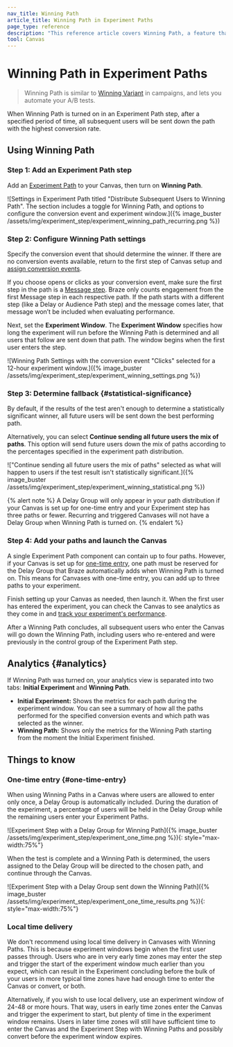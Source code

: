 ```yaml
---
nav_title: Winning Path
article_title: Winning Path in Experiment Paths 
page_type: reference
description: "This reference article covers Winning Path, a feature that lets you automate your A/B tests when turned on for an Experiment Path step."
tool: Canvas
---
```


# Winning Path in Experiment Paths

> Winning Path is similar to [Winning Variant]({{site.baseurl}}/user_guide/engagement_tools/testing/multivariant_testing/optimizations/) in campaigns, and lets you automate your A/B tests.

When Winning Path is turned on in an Experiment Path step, after a specified period of time, all subsequent users will be sent down the path with the highest conversion rate.

## Using Winning Path

### Step 1: Add an Experiment Path step

Add an [Experiment Path]({{site.baseurl}}/user_guide/engagement_tools/canvas/canvas_components/experiment_step/) to your Canvas, then turn on **Winning Path**.

![Settings in Experiment Path titled "Distribute Subsequent Users to Winning Path". The section includes a toggle for Winning Path, and options to configure the conversion event and experiment window.]({% image_buster /assets/img/experiment_step/experiment_winning_path_recurring.png %})

### Step 2: Configure Winning Path settings

Specify the conversion event that should determine the winner. If there are no conversion events available, return to the first step of Canvas setup and [assign conversion events]({{site.baseurl}}/user_guide/engagement_tools/canvas/create_a_canvas/create_a_canvas/#choose-conversion-events). 

If you choose opens or clicks as your conversion event, make sure the first step in the path is a [Message step]({{site.baseurl}}/user_guide/engagement_tools/canvas/canvas_components/message_step). Braze only counts engagement from the first Message step in each respective path. If the path starts with a different step (like a Delay or Audience Path step) and the message comes later, that message won’t be included when evaluating performance.

Next, set the **Experiment Window**. The **Experiment Window** specifies how long the experiment will run before the Winning Path is determined and all users that follow are sent down that path. The window begins when the first user enters the step.

![Winning Path Settings with the conversion event "Clicks" selected for a 12-hour experiment window.]({% image_buster /assets/img/experiment_step/experiment_winning_settings.png %})

### Step 3: Determine fallback {#statistical-significance}

By default, if the results of the test aren't enough to determine a statistically significant winner, all future users will be sent down the best performing path.

Alternatively, you can select **Continue sending all future users the mix of paths**. This option will send future users down the mix of paths according to the percentages specified in the experiment path distribution.

!["Continue sending all future users the mix of paths" selected as what will happen to users if the test result isn't statistically significant.]({% image_buster /assets/img/experiment_step/experiment_winning_statistical.png %})

{% alert note %}
A Delay Group will only appear in your path distribution if your Canvas is set up for one-time entry and your Experiment step has three paths or fewer. Recurring and triggered Canvases will not have a Delay Group when Winning Path is turned on.
{% endalert %}

### Step 4: Add your paths and launch the Canvas

A single Experiment Path component can contain up to four paths. However, if your Canvas is set up for [one-time entry](#one-time-entry), one path must be reserved for the Delay Group that Braze automatically adds when Winning Path is turned on. This means for Canvases with one-time entry, you can add up to three paths to your experiment.

Finish setting up your Canvas as needed, then launch it. When the first user has entered the experiment, you can check the Canvas to see analytics as they come in and [track your experiment's performance]({{site.baseurl}}/user_guide/engagement_tools/canvas/canvas_components/experiment_step/#tracking-performance).

After a Winning Path concludes, all subsequent users who enter the Canvas will go down the Winning Path, including users who re-entered and were previously in the control group of the Experiment Path step.

## Analytics {#analytics}

If Winning Path was turned on, your analytics view is separated into two tabs: **Initial Experiment** and **Winning Path**.

- **Initial Experiment:** Shows the metrics for each path during the experiment window. You can see a summary of how all the paths performed for the specified conversion events and which path was selected as the winner.
- **Winning Path:** Shows only the metrics for the Winning Path starting from the moment the Initial Experiment finished.

## Things to know

### One-time entry {#one-time-entry}

When using Winning Paths in a Canvas where users are allowed to enter only once, a Delay Group is automatically included. During the duration of the experiment, a percentage of users will be held in the Delay Group while the remaining users enter your Experiment Paths.

![Experiment Step with a Delay Group for Winning Path]({% image_buster /assets/img/experiment_step/experiment_one_time.png %}){: style="max-width:75%"}

When the test is complete and a Winning Path is determined, the users assigned to the Delay Group will be directed to the chosen path, and continue through the Canvas.

![Experiment Step with a Delay Group sent down the Winning Path]({% image_buster /assets/img/experiment_step/experiment_one_time_results.png %}){: style="max-width:75%"}

### Local time delivery

We don't recommend using local time delivery in Canvases with Winning Paths. This is because experiment windows begin when the first user passes through. Users who are in very early time zones may enter the step and trigger the start of the experiment window much earlier than you expect, which can result in the Experiment concluding before the bulk of your users in more typical time zones have had enough time to enter the Canvas or convert, or both. 

Alternatively, if you wish to use local delivery, use an experiment window of 24-48 or more hours. That way, users in early time zones enter the Canvas and trigger the experiment to start, but plenty of time in the experiment window remains. Users in later time zones will still have sufficient time to enter the Canvas and the Experiment Step with Winning Paths and possibly convert before the experiment window expires.

